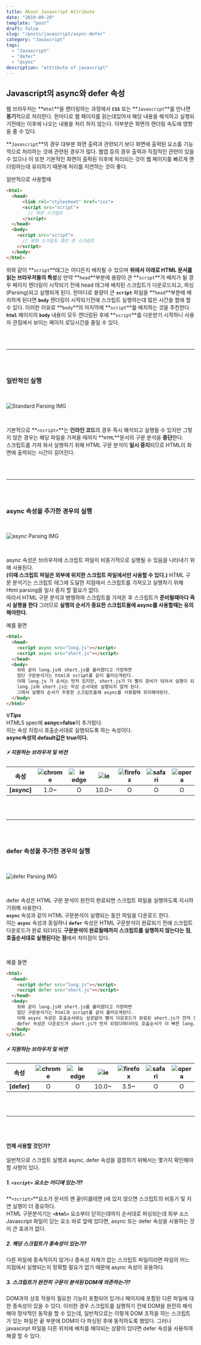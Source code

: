 ```yaml
---
title: About Javascript Attribute
date: "2019-09-29"
template: "post"
draft: false
slug: "/posts/javascript/async-defer"
category: "Javascript"
tags:
  - "Javascript"
  - "defer"
  - "async"
description: "attribute of javascript"
---
```

## Javascript의 async와 defer 속성

웹 브라우저는 **`Html`**을 랜더링하는 과정에서 **`CSS`** 또는 **`Javascript`**를 만나면 **동기**적으로 처리한다.
한마디로 웹 페이지를 읽는데있어서 해당 내용을 해석하고 실행되기전에는 이후에 나오는 내용을 처리 하지 않는다.
이부분은 화면의 랜더링 속도에 영향을 줄 수 있다.

**`Javascript`**의 경우 대부분 화면 출력과 관련되기 보다 화면에 출력된 요소를 기능적으로 처리하는 것에 관련된 경우가 많다.
웹앱 등의 경우 출력과 직접적인 관련이 있을 수 있으나 이 또한 기본적인 화면이 출력된 이후에 처리되는 것이 웹 페이지를 빠르게 랜더링하는데 유리하기 때문에 처리를 지연하는 것이 좋다.

일반적으로 사용할때

``` html
<html>
  <head>
      <link rel="stylesheet" href="css">
      <script src="script">
        // 작은 스크립트
      </script>
  </head>
  <body>
    <script src="script">
      // 외부 스크립트 혹은 큰 스크립트
    </script>
  </body>
</html>
```

위와 같이 **`script`**태그는 어디든지 배치될 수 있으며 **위에서 아래로 HTML 문서를 읽는 브라우저들의 특성**상 만약 **`head`**부분에 용량이 큰 **`script`**가 배치가 될 경우 페이지 렌더링이 시작되기 전에 head 태그에 배치된 스크립트가 다운로드되고, 파싱(Parsing)되고 실행되게 된다. 한마디로 용량이 큰 **`script`** 파일을 **`head`**부분에 배치하게 된다면 **`body`** 렌더링이 시작되기전에 스크립트 실행하는데 많은 시간을 할애 할 수 있다.
이러한 이유로 **`body`**의 마지막에 **`script`**를 배치하는 것을 추천한다.
**`html`** 페이지의 **`body`** 내용이 모두 렌더링된 후에 **`script`**를 다운받기 시작하니 사용자 관점에서 보이는 페이지 로딩시간을 줄일 수 있다.

<br>
<br>
<hr/>
<br>
<br>

### 일반적인 실행

<br>

![Standard Parsing IMG](/images/javascript/standard_parsing.jpg "standard_parsing")


<br>

기본적으로 **`<script>`**는 **인라인 코드**의 경우 즉시 해석되고 실행될 수 있지만 그렇지 않은 경우는 해당 파일을 가져올 때까지 **`HTML`**문서의 구문 분석을 **중단**한다.<br>
스크립트를 가져 와서 실행하기 위해 HTML 구문 분석이 **일시 중지**되므로 HTML이 화면에 출력되는 시간이 길어진다.


<br>
<br>
<hr/>
<br>
<br>

### async 속성을 추가한 경우의 실행

<br>

![async Parsing IMG](/images/javascript/async_parsing.jpg "async_parsing")

<br>

async 속성은 브라우저에 스크립트 파일이 비동기적으로 실행될 수 있음을 나타내기 위해 사용된다.<br>
**(이때 스크립트 파일은 외부에 위치한 스크립트 파일에서만 사용할 수 있다.)**
HTML 구문 분석기는 스크립트 태그에 도달한 지점에서 스크립트를 가져오고 실행하기 위해 Html parsing을 일시 중지 할 필요가 없다.<br>
따라서 HTML 구문 분석과 병행하여 스크립트를 가져온 후 스크립트가 **준비될때마다 즉시 실행을 한다** 그러므로 **실행의 순서가 중요한 스크립트들에 async를 사용할때는 유의해야한다.**

예를 들면

``` html
<html>
  <head>
    <script async src="long.js"></script>
    <script async src="short.js"></script>
  </head>
  <body>
    위와 같이 long.js와 short.js를 불러왔다고 가정하면
    일단 구문분석기는 html과 script를 같이 불러오게된다.
    이때 long.js 가 순서는 먼저 있지만, short.js가 더 빨리 준비가 되어서 실행이 되기때문에
    long.js와 short.js는 작성 순서대로 실행되지 않게 된다.
    그래서 실행의 순서가 주용한 스크립트들에 async를 사용할때 유의해야된다.
  </body>
</html>
```

**:bulb:*Tips***<br>
HTML5 spec에 **asnyc=false**이 추가됬다.<br>
이는 속성 지정시 호출순서대로 실행되도록 하는 속성이다.<br>
**async속성의 default값은 true이다.**

##### :zap: 지원하는 브라우저 및 버전
<article class="browser-tbl">

|  **속성**  | ![chrome](/icons/chrome.jpg "chrome") | ![ie edge](/icons/edge.jpg "ie edge") | ![ie](/icons/ie.jpg "ie") | ![firefox](/icons/firefox.jpg "firefox") | ![safari](/icons/safari.jpg "safari") | ![opera](/icons/opera.jpg "opera") |
| :---:  | :---: | :---: | :---: | :---: | :---: | :---: |
| __[async]__ | 1.0~ | O | 10.0~ | O | O | O |

</article>

<br>
<br>
<hr/>
<br>
<br>

### defer 속성을 추가한 경우의 실행

<br>

![defer Parsing IMG](/images/javascript/defer_parsing.jpg "defer_parsing")

<br>

defer 속성은 HTML 구문 분석이 완전히 완료되면 스크립트 파일을 실행하도록 지시하기위해 사용한다.<br>
**`async`** 속성과 같이 HTML 구문분석이 실행되는 동안 파일을 다운로드 한다.<br>
이는 **`async`** 속성과 동일하나 **`defer`** 속성은 HTML 구문분석이 완료되기 전에 스크립트 다운로드가 완료 되더라도 **구문분석이 완료될때까지 스크립트를 실행하지 않는다는 점**, **호출순서대로 실행된다는 점**에서 차이점이 있다.<br>

<br>

예를 들면

``` html
<html>
  <head>
    <script defer src="long.js"></script>
    <script defer src="short.js"></script>
  </head>
  <body>
    위와 같이 long.js와 short.js를 불러왔다고 가정하면
    일단 구문분석기는 html과 script를 같이 불러오게된다.
    이때 async 속성은 호출순서와는 상관없이 빨리 다운로드가 완료된 short.js가 먼저 실행되었지만,
    defer 속성은 다운로드가 short.js가 먼저 되었다하더라도 호출순서가 더 빠른 long.js 먼저 실행하게 된다.
  </body>
</html>
```


##### :zap: 지원하는 브라우저 및 버전
<article class="browser-tbl">

|  **속성**  | ![chrome](/icons/chrome.jpg "chrome") | ![ie edge](/icons/edge.jpg "ie edge") | ![ie](/icons/ie.jpg "ie") | ![firefox](/icons/firefox.jpg "firefox") | ![safari](/icons/safari.jpg "safari") | ![opera](/icons/opera.jpg "opera") |
| :---:  | :---: | :---: | :---: | :---: | :---: | :---: |
| __[defer]__ | O | O | 10.0~ | 3.5~ | O | O |

</article>

<br>
<br>
<hr/>
<br>
<br>

#### 언제 사용할 것인가?

일반적으로 스크립트 실행과 async, defer 속성을 결정하기 위해서는 몇가지 확인해야할 사항이 있다.

##### 1. **`<script>`** 요소는 어디에 있는가?

**`<script>`**요소가 문서의 맨 끝(이를테면 </body>)에 있지 않으면 스크립트의 비동기 및 지연 실행이 더 중요하다.<br>
HTML 구문분석기는 **`<html>`** 요소부터 닫히는데까지 순서대로 파싱되는데 외부 소스 Javascript 파일이 닫는 </body> 요소 바로 앞에 있다면, async 또는 defer 속성을 사용하는 것이 큰 효과가 없다.


##### 2. 해당 스크립트가 종속성이 있는가?

다른 파일에 종속적이지 않거나 종속성 자체가 없는 스크립트 파일이라면 파일의 어느 지점에서 실행되는지 정확할 필요가 없기 때문에 async 속성이 유용하다.

##### 3. 스크립트가 완전히 구문이 분석된 DOM에 의존하는가?
DOM과의 상호 작용이 필요한 기능이 포함되어 있거나 페이지에 포함된 다른 파일에 대한 종속성이 있을 수 있다. 이러한 경우 스크립트를 실행하기 전에 DOM을 완전히 해석해야 정삭적인 동작을 할 수 있는데, 일반적으로는 이렇게 DOM 조작을 하는 스크립트가 있는 파일은 </body> 끝 부분에 DOM이 다 파싱된 후에 동작하도록 했었다. 그러나 javascirpt 파일을 다른 위치에 배치를 해야되는 상황이 있다면 defer 속성을 사용하여 해결 할 수 있다.